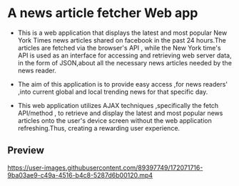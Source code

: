 # A news article fetcher Web app 

* This is a web application that displays the latest and most popular New York Times news articles shared on facebook in the past 24 hours.The articles are fetched via the browser's API , while the  New York time's API is used as an interface for accessing and retrieving web server data, in the form of JSON,about all the necessary news articles needed by the news reader.

* The aim of this application is to provide easy access ,for news readers' ,into current global and local trending news for that specific day.

* This web application utilizes  AJAX techniques ,specifically the fetch API/method , to retrieve and display the latest and most popular news articles onto the user's device screen without the web application refreshing.Thus, creating a rewarding user experience.

## Preview


https://user-images.githubusercontent.com/89397749/172071716-9ba03ae9-c49a-4516-b4c8-5287d6b00120.mp4


